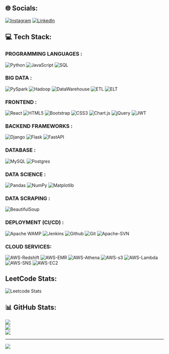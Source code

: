 ## 🌐 Socials:
[![Instagram](https://img.shields.io/badge/Instagram-%23E4405F.svg?logo=Instagram&logoColor=white)](https://instagram.com/krishna.khairnar) [![LinkedIn](https://img.shields.io/badge/LinkedIn-%230077B5.svg?logo=linkedin&logoColor=white)](https://linkedin.com/in/Krishna-Khairnar)

## 💻 Tech Stack:

### PROGRAMMING LANGUAGES :
![Python](https://img.shields.io/badge/python-3670A0?style=for-the-badge&logo=python&logoColor=ffdd54)
![JavaScript](https://img.shields.io/badge/javascript-%23323330.svg?style=for-the-badge&logo=javascript&logoColor=%23F7DF1E) 
![SQL](https://img.shields.io/badge/sql-3670A0?style=for-the-badge&logo=sql&logoColor=ffdd54)

### BIG DATA : 
![PySpark](https://img.shields.io/badge/pyspark-%23150458.svg?style=for-the-badge&logo=pyspark&logoColor=white)
![Hadoop](https://img.shields.io/badge/hadoop-%23150458.svg?style=for-the-badge&logo=hadoop&logoColor=white) 
![DataWarehouse](https://img.shields.io/badge/data_warehouse%23150458.svg?style=for-the-badge&logo=data_warehouse&logoColor=white) 
![ETL](https://img.shields.io/badge/etl-%23323330.svg?style=for-the-badge&logo=etl&logoColor=white) 
![ELT](https://img.shields.io/badge/elt-%23323330.svg?style=for-the-badge&logo=elt&logoColor=white) 


### FRONTEND :
![React](https://img.shields.io/badge/react-%231572B6.svg?style=for-the-badge&logo=react&logoColor=white) 
![HTML5](https://img.shields.io/badge/html5-%23E34F26.svg?style=for-the-badge&logo=html5&logoColor=white) 
![Bootstrap](https://img.shields.io/badge/bootstrap-%238511FA.svg?style=for-the-badge&logo=bootstrap&logoColor=white) 
![CSS3](https://img.shields.io/badge/css3-%231572B6.svg?style=for-the-badge&logo=css3&logoColor=white) 
![Chart.js](https://img.shields.io/badge/chart.js-F5788D.svg?style=for-the-badge&logo=chart.js&logoColor=white) 
![jQuery](https://img.shields.io/badge/jquery-%230769AD.svg?style=for-the-badge&logo=jquery&logoColor=white) 
![JWT](https://img.shields.io/badge/JWT-black?style=for-the-badge&logo=JSON%20web%20tokens) 

### BACKEND FRAMEWORKS :
![Django](https://img.shields.io/badge/django-%23092E20.svg?style=for-the-badge&logo=django&logoColor=white) 
![Flask](https://img.shields.io/badge/flask-%23000.svg?style=for-the-badge&logo=flask&logoColor=white)
![FastAPI](https://img.shields.io/badge/FastAPI-%23ffffff.svg?style=for-the-badge&logo=FastAPI&logoColor=black) 

### DATABASE :
![MySQL](https://img.shields.io/badge/mysql-%2300000f.svg?style=for-the-badge&logo=mysql&logoColor=white) 
![Postgres](https://img.shields.io/badge/postgres-%23316192.svg?style=for-the-badge&logo=postgresql&logoColor=white)

### DATA SCIENCE : 
![Pandas](https://img.shields.io/badge/pandas-%23150458.svg?style=for-the-badge&logo=pandas&logoColor=white) 
![NumPy](https://img.shields.io/badge/numpy-%23013243.svg?style=for-the-badge&logo=numpy&logoColor=white) 
![Matplotlib](https://img.shields.io/badge/Matplotlib-%23ffffff.svg?style=for-the-badge&logo=Matplotlib&logoColor=black) 

### DATA SCRAPING : 
![BeautifulSoup](https://img.shields.io/badge/BeautifulSoup-F5788D.svg?style=for-the-badge&logo=BeautifulSoup&logoColor=black) 

### DEPLOYMENT (CI/CD) : 
![Apache WAMP](https://img.shields.io/badge/apache-%23D42029.svg?style=for-the-badge&logo=apache&logoColor=white) 
![Jenkins](https://img.shields.io/badge/jenkins-%23092E20.svg?style=for-the-badge&logo=jenkins&logoColor=white) 
![Github](https://img.shields.io/badge/github-black.svg?style=for-the-badge&logo=github&logoColor=white) 
![Git](https://img.shields.io/badge/git-%23316192.svg?style=for-the-badge&logo=git&logoColor=white) 
![Apache-SVN](https://img.shields.io/badge/svn-%23D42029.svg?style=for-the-badge&logo=svn&logoColor=white) 

### CLOUD SERVICES:
![AWS-Redshift](https://img.shields.io/badge/aws_redshift-%23E34F26.svg?style=for-the-badge&logo=aws_redshift&logoColor=white) 
![AWS-EMR](https://img.shields.io/badge/aws_EMR-%230769AD.svg?style=for-the-badge&logo=aws_emr&logoColor=white) 
![AWS-Athena](https://img.shields.io/badge/aws_athena-%23E34F26.svg?style=for-the-badge&logo=aws_athena&logoColor=white) 
![AWS-s3](https://img.shields.io/badge/aws_s3-%23013243.svg?style=for-the-badge&logo=aws_s3&logoColor=white) 
![AWS-Lambda](https://img.shields.io/badge/awslambda-%23013243.svg?style=for-the-badge&logo=awslambda&logoColor=white) 
![AWS-SNS](https://img.shields.io/badge/aws_sns-%23013243.svg?style=for-the-badge&logo=aws_sns&logoColor=white) 
![AWS-EC2](https://img.shields.io/badge/aws_ec2-%23013243.svg?style=for-the-badge&logo=aws_ec2&logoColor=white) 

## LeetCode Stats:
![Leetcode Stats](https://leetcard.jacoblin.cool/KrishnaK7?theme=light,unicorn)

## 📊 GitHub Stats:
![](https://github-readme-stats.vercel.app/api?username=KrishnaKhairnar&theme=blueberry&hide_border=false&include_all_commits=true&count_private=true)<br/>
![](https://github-readme-streak-stats.herokuapp.com/?user=KrishnaKhairnar&theme=blueberry&hide_border=false)<br/>
![](https://github-readme-stats.vercel.app/api/top-langs/?username=KrishnaKhairnar&theme=blueberry&hide_border=false&include_all_commits=true&count_private=true&layout=compact)

---
[![](https://visitcount.itsvg.in/api?id=KrishnaKhairnar&icon=0&color=0)](https://visitcount.itsvg.in)
